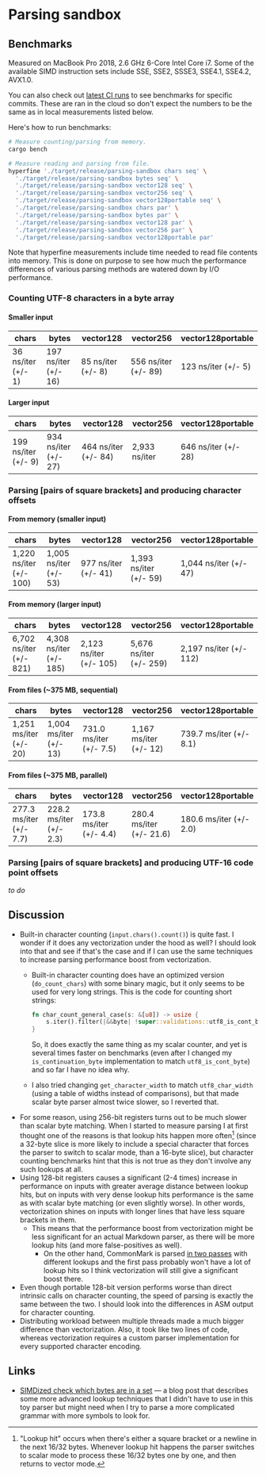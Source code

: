 # Parsing sandbox

## Benchmarks

Measured on MacBook Pro 2018, 2.6 GHz 6-Core Intel Core i7. Some of the available SIMD instruction sets include SSE, SSE2, SSSE3, SSE4.1, SSE4.2, AVX1.0.

You can also check out [latest CI runs](https://github.com/garlicbreadcleric/parsing-sandbox/actions) to see benchmarks for specific commits. These are ran in the cloud so don't expect the numbers to be the same as in local measurements listed below.

Here's how to run benchmarks:

```bash
# Measure counting/parsing from memory.
cargo bench

# Measure reading and parsing from file.
hyperfine './target/release/parsing-sandbox chars seq' \
  './target/release/parsing-sandbox bytes seq' \
  './target/release/parsing-sandbox vector128 seq' \
  './target/release/parsing-sandbox vector256 seq' \
  './target/release/parsing-sandbox vector128portable seq' \
  './target/release/parsing-sandbox chars par' \
  './target/release/parsing-sandbox bytes par' \
  './target/release/parsing-sandbox vector128 par' \
  './target/release/parsing-sandbox vector256 par' \
  './target/release/parsing-sandbox vector128portable par'
```

Note that hyperfine measurements include time needed to read file contents into memory. This is done on purpose to see how much the performance differences of various parsing methods are watered down by I/O performance.

### Counting UTF-8 characters in a byte array

#### Smaller input

| chars              | bytes                | vector128          | vector256            | vector128portable   |
|--------------------|----------------------|--------------------|----------------------|---------------------|
| 36 ns/iter (+/- 1) | 197 ns/iter (+/- 16) | 85 ns/iter (+/- 8) | 556 ns/iter (+/- 89) | 123 ns/iter (+/- 5) |

#### Larger input

| chars               | bytes                | vector128            | vector256     | vector128portable    |
|---------------------|----------------------|----------------------|---------------|----------------------|
| 199 ns/iter (+/- 9) | 934 ns/iter (+/- 27) | 464 ns/iter (+/- 84) | 2,933 ns/iter | 646 ns/iter (+/- 28) |

### Parsing \[pairs of square brackets\] and producing character offsets

#### From memory (smaller input)

| chars                   | bytes                  | vector128            | vector256              | vector128portable      |
|-------------------------|------------------------|----------------------|------------------------|------------------------|
| 1,220 ns/iter (+/- 100) | 1,005 ns/iter (+/- 53) | 977 ns/iter (+/- 41) | 1,393 ns/iter (+/- 59) | 1,044 ns/iter (+/- 47) |

#### From memory (larger input)

| chars                   | bytes                   | vector128               | vector256               | vector128portable       |
|-------------------------|-------------------------|-------------------------|-------------------------|-------------------------|
| 6,702 ns/iter (+/- 821) | 4,308 ns/iter (+/- 185) | 2,123 ns/iter (+/- 105) | 5,676 ns/iter (+/- 259) | 2,197 ns/iter (+/- 112) |

#### From files (~375 MB, sequential)

| chars                  | bytes                  | vector128               | vector256              | vector128portable       |
|------------------------|------------------------|-------------------------|------------------------|-------------------------|
| 1,251 ms/iter (+/- 20) | 1,004 ms/iter (+/- 13) | 731.0 ms/iter (+/- 7.5) | 1,167 ms/iter (+/- 12) | 739.7 ms/iter (+/- 8.1) |

#### From files (~375 MB, parallel)

| chars                   | bytes                   | vector128               | vector256                | vector128portable       |
|-------------------------|-------------------------|-------------------------|--------------------------|-------------------------|
| 277.3 ms/iter (+/- 7.7) | 228.2 ms/iter (+/- 2.3) | 173.8 ms/iter (+/- 4.4) | 280.4 ms/iter (+/- 21.6) | 180.6 ms/iter (+/- 2.0) |

### Parsing \[pairs of square brackets\] and producing UTF-16 code point offsets

_to do_

## Discussion

- Built-in character counting (`input.chars().count()`) is quite fast. I wonder if it does any vectorization under the hood as well? I should look into that and see if that's the case and if I can use the same techniques to increase parsing performance boost from vectorization.
  - Built-in character counting does have an optimized version (`do_count_chars`) with some binary magic, but it only seems to be used for very long strings. This is the code for counting short strings:

    ```rust
    fn char_count_general_case(s: &[u8]) -> usize {
        s.iter().filter(|&&byte| !super::validations::utf8_is_cont_byte(byte)).count()
    }
    ```

    So, it does exactly the same thing as my scalar counter, and yet is several times faster on benchmarks (even after I changed my `is_continuation_byte` implementation to match `utf8_is_cont_byte`) and so far I have no idea why.
  - I also tried changing `get_character_width` to match `utf8_char_width` (using a table of widths instead of comparisons), but that made scalar byte parser almost twice slower, so I reverted that.
- For some reason, using 256-bit registers turns out to be much slower than scalar byte matching. When I started to measure parsing I at first thought one of the reasons is that lookup hits happen more often[^lookup-hit] (since a 32-byte slice is more likely to include a special character that forces the parser to switch to scalar mode, than a 16-byte slice), but character counting benchmarks hint that this is not true as they don't involve any such lookups at all.
- Using 128-bit registers causes a significant (2-4 times) increase in performance on inputs with greater average distance between lookup hits, but on inputs with very dense lookup hits performance is the same as with scalar byte matching (or even slightly worse). In other words, vectorization shines on inputs with longer lines that have less square brackets in them.
  - This means that the performance boost from vectorization might be less significant for an actual Markdown parser, as there will be more lookup hits (and more false-positives as well).
    - On the other hand, CommonMark is parsed [in two passes](https://spec.commonmark.org/0.30/#appendix-a-parsing-strategy) with different lookups and the first pass probably won't have a lot of lookup hits so I think vectorization will still give a significant boost there.
- Even though portable 128-bit version performs worse than direct intrinsic calls on character counting, the speed of parsing is exactly the same between the two. I should look into the differences in ASM output for character counting.
- Distributing workload between multiple threads made a much bigger difference than vectorization. Also, it took like two lines of code, whereas vectorization requires a custom parser implementation for every supported character encoding.

## Links

- [SIMDized check which bytes are in a set](http://0x80.pl/articles/simd-byte-lookup.html) — a blog post that describes some more advanced lookup techniques that I didn't have to use in this toy parser but might need when I try to parse a more complicated grammar with more symbols to look for.

[^lookup-hit]: "Lookup hit" occurs when there's either a square bracket or a newline in the next 16/32 bytes. Whenever lookup hit happens the parser switches to scalar mode to process these 16/32 bytes one by one, and then returns to vector mode.
